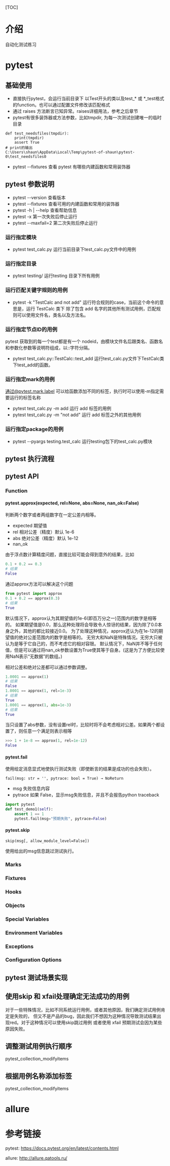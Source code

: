 [TOC]
# 介绍
自动化测试练习

# pytest
## 基础使用
- 直接执行pytest，会运行当前目录下 以Test开头的类以及test_\* 或 \*_test格式的function。也可以通过配置文件修改该匹配格式
- 通过 raises 方法断言已知异常。raises详细用法，参考之后章节
- pytest有很多装饰器或方法参数，比如tmpdir, 为每一次测试创建唯一的临时目录
```
def test_needsfiles(tmpdir):
    print(tmpdir)
    assert True
# print的输出
C:\Users\shaun\AppData\Local\Temp\pytest-of-shaun\pytest-0\test_needsfiles0
```
- pytest --fixtures 查看 pytest 有哪些内建函数和常用装饰器

## pytest 参数说明
- pytest --version 查看版本
- pytest --fixtures 查看可用的内建函数和常用的装饰器
- pytest -h | --help 查看帮助信息
- pytest -x 第一次失败后停止运行
- pytest --maxfail=2 第二次失败后停止运行
### 运行指定模块
- pytest test_calc.py 运行当前目录下test_calc.py文件中的用例
### 运行指定目录
- pytest testing/ 运行testing 目录下所有用例
### 运行匹配关键字规则的用例
- pytest -k "TestCalc and not add" 运行符合规则的case，当前这个命令的意思是，运行 TestCalc 类下 除了包含 add 名字的其他所有测试用例，匹配规则可以使用文件名，类名以及方法名。
### 运行指定节点ID的用例
pytest 获取到的每一个test都是有一个 nodeid，由模块文件名后跟类名、函数名和参数化参数等说明符组成，以::字符分隔。
- pytest test_calc.py::TestCalc::test_add 运行test_calc.py文件下TestCalc类下test_add的函数。
### 运行指定mark的用例
通过@pytest.mark.label 可以给函数添加不同的标签，执行时可以使用-m指定需要运行的标签名称
- pytest test_calc.py -m add 运行 add 标签的用例
- pytest test_calc.py -m "not add" 运行 add 标签之外的其他用例
### 运行指定package的用例
- pytest --pyargs testing.test_calc 运行testing包下的test_calc.py模块

## pytest 执行流程

## pytest API 
### Function
#### pytest.approx(expected, rel=None, abs=None, nan_ok=False)
判断两个数字或者两组数字在一定公差内相等。
- expected 期望值
- rel 相对公差（精度）默认 1e-6
- abs 绝对公差（精度）默认 1e-12
- nan_ok 

由于浮点数计算精度问题，直接比较可能会得到意外的结果，比如 
```python
0.1 + 0.2 == 0.3
# 结果
False
```
通过approx方法可以解决这个问题
```python
from pytest import approx
0.1 + 0.2 == approx(0.3)
# 结果
True
```
默认情况下，approx认为其期望值的1e-6(即百万分之一)范围内的数字是相等的。
如果期望值是0.0，那么这种处理将会导致令人惊讶的结果，因为除了0.0本身之外，其他的都比较接近0.0。
为了处理这种情况，approx还认为在1e-12的期望值的绝对公差范围内的数字是相等的。
无穷大和NaN是特殊情况。无穷大只被认为是等于它自己的，而不考虑它的相对容限。
默认情况下，NaN并不等于任何值，但是可以通过将nan_ok参数设置为True使其等于自身。(这是为了方便比较使用NaN表示“无数据”的数组。)

相对公差和绝对公差都可以通过参数调整。
```python
1.0001 == approx(1)
# 结果
False
1.0001 == approx(1, rel=1e-3)
# 结果
True
1.0001 == approx(1, abs=1e-3)
# 结果
True
```
当只设置了abs参数，没有设置rel时，比较时将不会考虑相对公差。如果两个都设置了，则任意一个满足则表示相等
```python
>>> 1 + 1e-8 == approx(1, rel=1e-12)
False
```
#### pytest.fail
使用给定消息显式地使执行测试失败（即使断言的结果是成功的也会失败）。

`fail(msg: str = '', pytrace: bool = True) → NoReturn`
- msg 失败信息内容
- pytrace 如果 False，显示msg失败信息，并且不会报告python traceback
```python
import pytest
def test_demo1(self):
    assert 1 == 1
    pytest.fail(msg="预期失败", pytrace=False)
```

#### pytest.skip
`skip(msg[, allow_module_level=False])`

使用给出的msg信息跳过测试执行。



### Marks

### Fixtures

### Hooks

### Objects

### Special Variables

### Environment Variables

### Exceptions

### Configuration Options


## pytest 测试场景实现

## 使用skip 和 xfail处理确定无法成功的用例
对于一些特殊情况，比如不同系统运行用例，或者其他原因，我们确定测试用例肯定是失败的，
但又不是产品的bug，因此我们不想因为这种情况导致测试结果出现red。对于这种情况可以使用skip跳过用例
或者使用 xfail 预期测试会因为某些原因失败。


## 调整测试用例执行顺序
pytest_collection_modifyitems

## 根据用例名称添加标签
pytest_collection_modifyitems




# allure


# 参考链接
pytest: https://docs.pytest.org/en/latest/contents.html

allure: http://allure.qatools.ru/